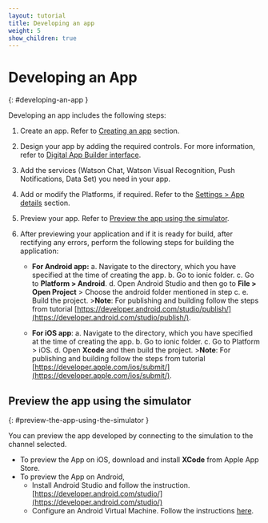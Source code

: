 ```yaml
---
layout: tutorial
title: Developing an app
weight: 5
show_children: true
---
```

<!-- NLS_CHARSET=UTF-8 -->
# Developing an App
{: #developing-an-app }

Developing an app includes the following steps:

1. Create an app. Refer to [Creating an app](../getting-started/) section.
2. Design your app by adding the required controls. For more information, refer to [Digital App Builder interface](../dab-interface/).
3. Add the services (Watson Chat, Watson Visual Recognition, Push Notifications, Data Set) you need in your app.
4. Add or modify the Platforms, if required. Refer to the [Settings > App details](../settings/) section.
5. Preview your app. Refer to [Preview the app using the simulator](#preview-the-app-using-the-simulator).
6. After previewing your application and if it is ready for build, after rectifying any errors, perform the following steps for building the application:

    * **For Android app:**
        a. Navigate to the directory, which you have specified at the time of creating the app.
        b. Go to ionic folder.
        c. Go to **Platform > Android**.
        d. Open Android Studio and then go to **File > Open Project** > Choose the android folder mentioned in step c.
        e. Build the project. 
           >**Note**: For publishing and building follow the steps from tutorial [https://developer.android.com/studio/publish/](https://developer.android.com/studio/publish/).

    * **For iOS app**:
        a. Navigate to the directory, which you have specified at the time of creating the app.
        b. Go to ionic folder.
        c. Go to Platform > iOS.
        d. Open **Xcode** and then build the project. 
            >**Note**: For publishing and building follow the steps from tutorial [https://developer.apple.com/ios/submit/](https://developer.apple.com/ios/submit/).


## Preview the app using the simulator
{: #preview-the-app-using-the-simulator }

You can preview the app developed by connecting to the simulation to the channel selected.

* To preview the App on iOS, download and install **XCode** from Apple App Store.
* To preview the App on Android, 
    * Install Android Studio and follow the instruction. [https://developer.android.com/studio/](https://developer.android.com/studio/)
    * Configure an Android Virtual Machine. Follow the instructions [here](https://developer.android.com/studio/releases/emulator).

